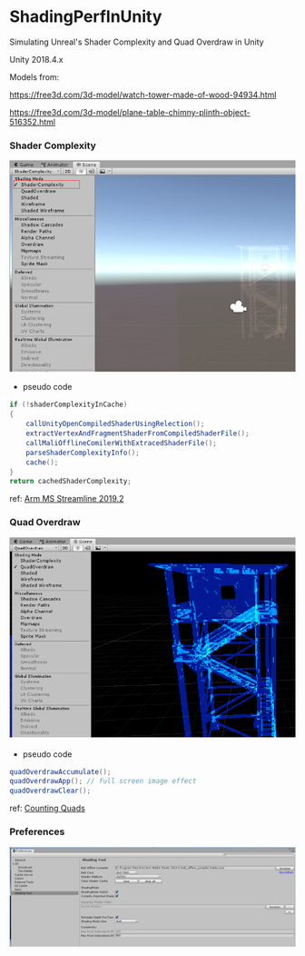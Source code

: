 # ShadingPerfInUnity
Simulating Unreal's Shader Complexity and Quad Overdraw in Unity

Unity 2018.4.x

Models from:

https://free3d.com/3d-model/watch-tower-made-of-wood-94934.html

https://free3d.com/3d-model/plane-table-chimny-plinth-object-516352.html


### Shader Complexity
![Shading Mode/Shader Complexity](/Figures/ShaderComplexity.png)

* pseudo code
``` C#
if (!shaderComplexityInCache)
{
    callUnityOpenCompiledShaderUsingRelection();
    extractVertexAndFragmentShaderFromCompiledShaderFile();
    callMaliOfflineComilerWithExtracedShaderFile();
    parseShaderComplexityInfo();
    cache();
}
return cachedShaderComplexity;
```

ref:
[Arm MS Streamline 2019.2](https://developer.arm.com/tools-and-software/graphics-and-gaming/arm-mobile-studio/downloads)

### Quad Overdraw
![Shading Mode/Quad Overdraw](/Figures/QuadOverdraw.png)

* pseudo code
``` C#
quadOverdrawAccumulate();
quadOverdrawApp(); // full screen image effect
quadOverdrawClear();
```
ref:
[Counting Quads](https://blog.selfshadow.com/2012/11/12/counting-quads/)

### Preferences
![Shading Mode/Preferences](/Figures/Preferences.png)
